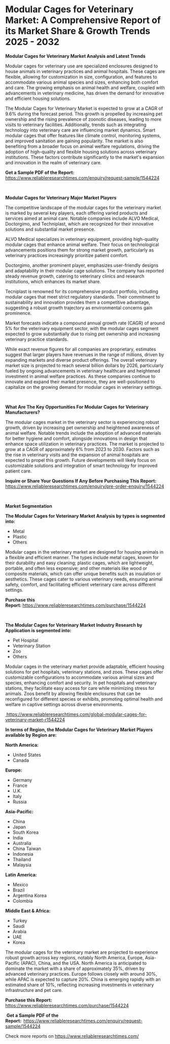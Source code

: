 <p><h1>Modular Cages for Veterinary Market: A Comprehensive Report of its Market Share & Growth Trends 2025 - 2032</h1></p><p><strong>Modular Cages for Veterinary Market Analysis and Latest Trends</strong></p>
<p><p>Modular cages for veterinary use are specialized enclosures designed to house animals in veterinary practices and animal hospitals. These cages are flexible, allowing for customization in size, configuration, and features to accommodate various animal species and sizes, enhancing both comfort and care. The growing emphasis on animal health and welfare, coupled with advancements in veterinary medicine, has driven the demand for innovative and efficient housing solutions. </p><p>The Modular Cages for Veterinary Market is expected to grow at a CAGR of 9.6% during the forecast period. This growth is propelled by increasing pet ownership and the rising prevalence of zoonotic diseases, leading to more visits to veterinary facilities. Additionally, trends such as integrating technology into veterinary care are influencing market dynamics. Smart modular cages that offer features like climate control, monitoring systems, and improved sanitation are gaining popularity. The market is also benefiting from a broader focus on animal welfare regulations, driving the adoption of high-quality and flexible housing solutions across veterinary institutions. These factors contribute significantly to the market's expansion and innovation in the realm of veterinary care.</p></p>
<p><strong>Get a Sample PDF of the Report:&nbsp;</strong> <a href="https://www.reliableresearchtimes.com/enquiry/request-sample/1544224?utm_campaign=3576&utm_medium=2&utm_source=Github&utm_content=ia&utm_term=11042025&utm_id=modular-cages-for-veterinary">https://www.reliableresearchtimes.com/enquiry/request-sample/1544224</a></p>
<p>&nbsp;</p>
<p><strong>Modular Cages for Veterinary Major Market Players</strong></p>
<p><p>The competitive landscape of the modular cages for the veterinary market is marked by several key players, each offering varied products and services aimed at animal care. Notable companies include ALVO Medical, Doctorgimo, and Techniplast, which are recognized for their innovative solutions and substantial market presence.</p><p>ALVO Medical specializes in veterinary equipment, providing high-quality modular cages that enhance animal welfare. Their focus on technological advancements positions them for strong market growth, particularly as veterinary practices increasingly prioritize patient comfort.</p><p>Doctorgimo, another prominent player, emphasizes user-friendly designs and adaptability in their modular cage solutions. The company has reported steady revenue growth, catering to veterinary clinics and research institutions, which enhances its market share.</p><p>Tecniplast is renowned for its comprehensive product portfolio, including modular cages that meet strict regulatory standards. Their commitment to sustainability and innovation provides them a competitive advantage, suggesting a robust growth trajectory as environmental concerns gain prominence.</p><p>Market forecasts indicate a compound annual growth rate (CAGR) of around 5% for the veterinary equipment sector, with the modular cages segment expected to grow substantially due to rising pet ownership and increasing veterinary practice standards.</p><p>While exact revenue figures for all companies are proprietary, estimates suggest that larger players have revenues in the range of millions, driven by expanding markets and diverse product offerings. The overall veterinary market size is projected to reach several billion dollars by 2026, particularly fueled by ongoing advancements in veterinary healthcare and heightened investment in animal welfare practices. As these companies continue to innovate and expand their market presence, they are well-positioned to capitalize on the growing demand for modular cages in veterinary settings.</p></p>
<p>&nbsp;</p>
<p><strong>What Are The Key Opportunities For Modular Cages for Veterinary Manufacturers?</strong></p>
<p><p>The modular cages market in the veterinary sector is experiencing robust growth, driven by increasing pet ownership and heightened awareness of animal welfare. Notable trends include the adoption of advanced materials for better hygiene and comfort, alongside innovations in design that enhance space utilization in veterinary practices. The market is projected to grow at a CAGR of approximately 6% from 2023 to 2030. Factors such as the rise in veterinary visits and the expansion of animal hospitals are expected to propel this growth. Future developments will likely focus on customizable solutions and integration of smart technology for improved patient care.</p></p>
<p><strong>Inquire or Share Your Questions If Any Before Purchasing This Report:</strong> <a href="https://www.reliableresearchtimes.com/enquiry/pre-order-enquiry/1544224?utm_campaign=3576&utm_medium=2&utm_source=Github&utm_content=ia&utm_term=11042025&utm_id=modular-cages-for-veterinary">https://www.reliableresearchtimes.com/enquiry/pre-order-enquiry/1544224</a></p>
<p>&nbsp;</p>
<p><strong>Market Segmentation</strong></p>
<p><strong>The Modular Cages for Veterinary Market Analysis by types is segmented into:</strong></p>
<p><ul><li>Metal</li><li>Plastic</li><li>Others</li></ul></p>
<p><p>Modular cages in the veterinary market are designed for housing animals in a flexible and efficient manner. The types include metal cages, known for their durability and easy cleaning; plastic cages, which are lightweight, portable, and often less expensive; and other materials like wood or composite materials, which can offer unique benefits such as insulation or aesthetics. These cages cater to various veterinary needs, ensuring animal safety, comfort, and facilitating efficient veterinary care across different settings.</p></p>
<p><strong>Purchase this Report:&nbsp;</strong><a href="https://www.reliableresearchtimes.com/purchase/1544224?utm_campaign=3576&utm_medium=2&utm_source=Github&utm_content=ia&utm_term=11042025&utm_id=modular-cages-for-veterinary">https://www.reliableresearchtimes.com/purchase/1544224</a></p>
<p>&nbsp;</p>
<p><strong>The Modular Cages for Veterinary Market Industry Research by Application is segmented into:</strong></p>
<p><ul><li>Pet Hospital</li><li>Veterinary Station</li><li>Zoo</li><li>Others</li></ul></p>
<p><p>Modular cages in the veterinary market provide adaptable, efficient housing solutions for pet hospitals, veterinary stations, and zoos. These cages offer customizable configurations to accommodate various animal sizes and species, enhancing comfort and security. In pet hospitals and veterinary stations, they facilitate easy access for care while minimizing stress for animals. Zoos benefit by allowing flexible enclosures that can be reconfigured for different species or exhibits, promoting optimal health and welfare in captive settings across diverse environments.</p></p>
<p><a href="https://www.reliableresearchtimes.com/global-modular-cages-for-veterinary-market-r1544224?utm_campaign=3576&utm_medium=2&utm_source=Github&utm_content=ia&utm_term=11042025&utm_id=modular-cages-for-veterinary">&nbsp;https://www.reliableresearchtimes.com/global-modular-cages-for-veterinary-market-r1544224</a></p>
<p><strong>In terms of Region, the Modular Cages for Veterinary Market Players available by Region are:</strong></p>
<p>
    <p> <strong> North America: </strong>
        <ul>
            <li>United States</li>
            <li>Canada</li>
        </ul>
        </p> 
    <p> <strong> Europe: </strong>
        <ul>
            <li>Germany</li>
            <li>France</li>
            <li>U.K.</li>
            <li>Italy</li>
            <li>Russia</li>
        </ul>
        </p> 
    <p> <strong> Asia-Pacific: </strong>
        <ul>
            <li>China</li>
            <li>Japan</li>
            <li>South Korea</li>
            <li>India</li>
            <li>Australia</li>
            <li>China Taiwan</li>
            <li>Indonesia</li>
            <li>Thailand</li>
            <li>Malaysia</li>
        </ul>
        </p> 
    <p> <strong> Latin America: </strong>
        <ul>
            <li>Mexico</li>
            <li>Brazil</li>
            <li>Argentina Korea</li>
            <li>Colombia</li>
        </ul>
        </p> 
    <p> <strong> Middle East & Africa: </strong>
        <ul>
            <li>Turkey</li>
            <li>Saudi</li>
            <li>Arabia</li>
            <li>UAE</li>
            <li>Korea</li>
        </ul>
    </p>
    </p>
<p><p>The modular cages for the veterinary market are projected to experience robust growth across key regions, notably North America, Europe, Asia-Pacific (APAC), China, and the USA. North America is anticipated to dominate the market with a share of approximately 35%, driven by advanced veterinary practices. Europe follows closely with around 30%, while APAC is expected to capture 20%. China is emerging rapidly with an estimated share of 10%, reflecting increasing investments in veterinary infrastructure and pet care.</p></p>
<p><strong>Purchase this Report: </strong><a href="https://www.reliableresearchtimes.com/purchase/1544224?utm_campaign=3576&utm_medium=2&utm_source=Github&utm_content=ia&utm_term=11042025&utm_id=modular-cages-for-veterinary">https://www.reliableresearchtimes.com/purchase/1544224</a></p>
<p>&nbsp;<strong>Get a Sample PDF of the Report:&nbsp;&nbsp;</strong><a href="https://www.reliableresearchtimes.com/enquiry/request-sample/1544224?utm_campaign=3576&utm_medium=2&utm_source=Github&utm_content=ia&utm_term=11042025&utm_id=modular-cages-for-veterinary">https://www.reliableresearchtimes.com/enquiry/request-sample/1544224</a></p>
<p><strong></strong></p>
<p>Check more reports on <a href="https://www.reliableresearchtimes.com/?utm_campaign=3576&utm_medium=2&utm_source=Github&utm_content=ia&utm_term=11042025&utm_id=modular-cages-for-veterinary">https://www.reliableresearchtimes.com/</a></p>